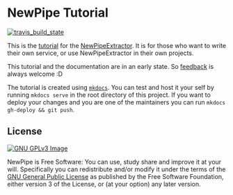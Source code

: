NewPipe Tutorial
================

[![travis_build_state](https://api.travis-ci.org/TeamNewPipe/documentation.svg?branch=master)](https://travis-ci.org/TeamNewPipe/documentation)

This is the [tutorial](https://teamnewpipe.github.io/documentation/) for the [NewPipeExtractor](https://github.com/TeamNewPipe/NewPipeExtractor).
It is for those who want to write their own service, or use NewPipeExtractor in their own projects.

This tutorial and the documentation are in an early state. So [feedback](https://github.com/TeamNewPipe/documentation/issues) is always welcome :D

The tutorial is created using [`mkdocs`](http://www.mkdocs.org/). You can test and host it your self by running `mkdocs serve` in the root
directory of this project. If you want to deploy your changes and you are one of the maintainers you can run `mkdocs gh-deploy && git push`.

## License

[![GNU GPLv3 Image](https://www.gnu.org/graphics/gplv3-127x51.png)](http://www.gnu.org/licenses/gpl-3.0.en.html)  

NewPipe is Free Software: You can use, study share and improve it at your
will. Specifically you can redistribute and/or modify it under the terms of the
[GNU General Public License](https://www.gnu.org/licenses/gpl.html) as
published by the Free Software Foundation, either version 3 of the License, or
(at your option) any later version.
